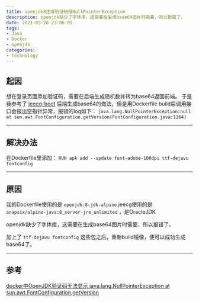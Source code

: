 ```yaml
---
title: openjdk8生成验证码报NullPointerException
description: openjdk缺少了字体库，这需要在生成base64图片时需要，所以报错了。
date: 2021-03-28 23:06:09
tags:
- Java
- Docker
- openjdk
categories: 
- Technology
---
```


## 起因
想在登录页面添加验证码，需要在后端生成随机数并转为base64返回前端。
于是我参考了 [jeecg-boot](https://github.com/zhangdaiscott/jeecg-boot) 后端生成base64的做法，但是用Dockerfile build后调用接口会报出空指针异常，报错的log如下：
`java.lang.NullPointerException:null at sun.awt.FontConfiguration.getVersion(FontConfiguration.java:1264)`

***

## 解决办法
在Dockerfile里添加：
`RUN apk add --update font-adobe-100dpi ttf-dejavu fontconfig`

***

## 原因
我的Dockerfile使用的是 `openjdk:8-jdk-alpine`
jeecg使用的是 `anapsix/alpine-java:8_server-jre_unlimited` ，是OracleJDK

openjdk缺少了字体库，这需要在生成base64图片时需要，所以报错了。

加上了 `ttf-dejavu fontconfig` 这些包之后，重新build镜像，便可以成功生成base64了。

***

## 参考
[docker中OpenJDK验证码无法显示 java.lang.NullPointerException at sun.awt.FontConfiguration.getVersion](https://blog.csdn.net/weixin_39025362/article/details/106099249)
